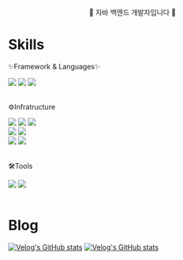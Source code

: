 <p align="center"> 👋 자바 백엔드 개발자입니다 👋</p>


<h1>  Skills  </h1>
<div>
  
  <p>✨Framework & Languages✨</p>
</div>

<div>
  <img src="https://img.shields.io/badge/java-orange?style=flat-square&logo=Conda-Forge&logoColor=white"/>
  <img src="https://img.shields.io/badge/-python-yellow?style=flat-square&logo=Python&logoColor=white"/>
  <img src="https://img.shields.io/badge/-Spring Framework-brightgreen?style=flat-square&logo=Spring&logoColor=white"/>
</div>
<br>
<div>
    <p>⚙️Infratructure</p>
</div>
<div>
  <img src="https://img.shields.io/badge/mysql-blue?style=flat-square&logo=mysql&logoColor=white"/>
  <img src="https://img.shields.io/badge/mariadb-9cf?style=flat-square&logo=mariadb&logoColor=white"/>
  <img src="https://img.shields.io/badge/oracle-critical?style=flat-square&logo=oracle&logoColor=white"/>
  <br>
  <img src="https://img.shields.io/badge/AWS-orange?style=flat-square&logo=AmazonAws&logoColor=white"/>
  <img src="https://img.shields.io/badge/linux-black?style=flat-square&logo=Linux&logoColor=white"/>
  <br>
  <img src="https://img.shields.io/badge/Firewall/IPS-red?style=flat-square&logo=Firewall&logoColor=white"/>
  <img src="https://img.shields.io/badge/Router-black?style=flat-square&logo=Firewall&logoColor=white"/>
</div>
<br>
<div>
    <p>🛠️Tools</p>
</div>
<div>
  <img src="https://img.shields.io/badge/github-black?style=flat-square&logo=github&logoColor=white"/>
  <img src="https://img.shields.io/badge/intellij-blue?style=flat-square&logo=intellij&logoColor=white"/>
</div>
<br>


<h1>  Blog  </h1>

[![Velog's GitHub stats](https://velog-readme-stats.vercel.app/api?name=galmegi)](https://velog.io/@galmegi)
[![Velog's GitHub stats](https://velog-readme-stats.vercel.app/api/list?name=galmegi)](https://velog.io/@galmegi) 


<!--
**galmegiz/galmegiz** is a ✨ _special_ ✨ repository because its `README.md` (this file) appears on your GitHub profile.

Here are some ideas to get you started:

- 🔭 I’m currently working on ...
- 🌱 I’m currently learning ...
- 👯 I’m looking to collaborate on ...
- 🤔 I’m looking for help with ...
- 💬 Ask me about ...
- 📫 How to reach me: ...
- 😄 Pronouns: ...
- ⚡ Fun fact: ...
-->
